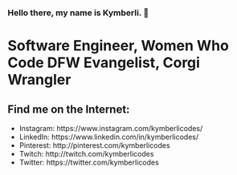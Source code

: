 ### Hello there, my name is Kymberli. 👋
# Software Engineer, Women Who Code DFW Evangelist, Corgi Wrangler

## Find me on the Internet:
<ul>
  <li>Instagram: https://www.instagram.com/kymberlicodes/</li>
  <li>LinkedIn: https://www.linkedin.com/in/kymberlicodes/</li>
  <li>Pinterest: http://pinterest.com/kymberlicodes</li>
  <li>Twitch: http://twitch.com/kymberlicodes</li>
  <li>Twitter: https://twitter.com/kymberlicodes</li>
</ul>

<!--
**kymberlicodes/kymberlicodes** is a ✨ _special_ ✨ repository because its `README.md` (this file) appears on your GitHub profile.

Here are some ideas to get you started:

- 🔭 I’m currently working on ...
- 🌱 I’m currently learning ...
- 👯 I’m looking to collaborate on ...
- 🤔 I’m looking for help with ...
- 💬 Ask me about ...
- 📫 How to reach me: ...
- 😄 Pronouns: ...
- ⚡ Fun fact: ...
-->
